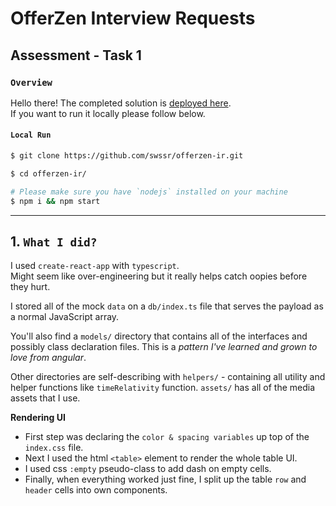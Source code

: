 # OfferZen Interview Requests 
## Assessment - Task 1
### `Overview`
Hello there! The completed solution is [deployed here](https://offerzen-ir.vercel.app/). \
If you want to run it locally please follow below.

#### `Local Run`
```bash
$ git clone https://github.com/swssr/offerzen-ir.git

$ cd offerzen-ir/

# Please make sure you have `nodejs` installed on your machine 
$ npm i && npm start
```
***

## 1. `What I did?`

I used `create-react-app` with `typescript`. \
 Might seem like over-engineering but it really helps catch oopies before they hurt.

I stored all of the mock `data` on a `db/index.ts` file that serves the payload as a normal JavaScript array.

You'll also find a `models/` directory that contains all of the interfaces and possibly class declaration files. This is a *pattern I've learned and grown to love from angular*.

Other directories are self-describing with `helpers/` - containing all utility and helper functions like `timeRelativity` function. `assets/` has all of the media assets that I use. 

**Rendering UI**
- First step was declaring the `color & spacing variables` up top of the `index.css` file.
- Next I used the html `<table>` element to render the whole table UI.
- I used css `:empty` pseudo-class to add dash on empty cells.
- Finally, when everything worked just fine, I split up the table `row` and `header` cells into own components.



